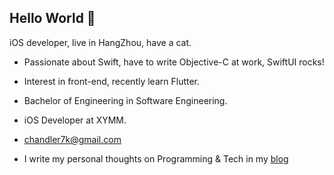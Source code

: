 ## Hello World 👋

iOS developer, live in HangZhou, have a cat.

* Passionate about Swift, have to write Objective-C at work, SwiftUI rocks!

* Interest in front-end, recently learn Flutter. 

* Bachelor of Engineering in Software Engineering.

* iOS Developer at XYMM.

* [chandler7k@gmail.com](chandler7k@gmail.com)

* I write my personal thoughts on Programming & Tech in my [blog](https://chandler7k.github.ioom)
